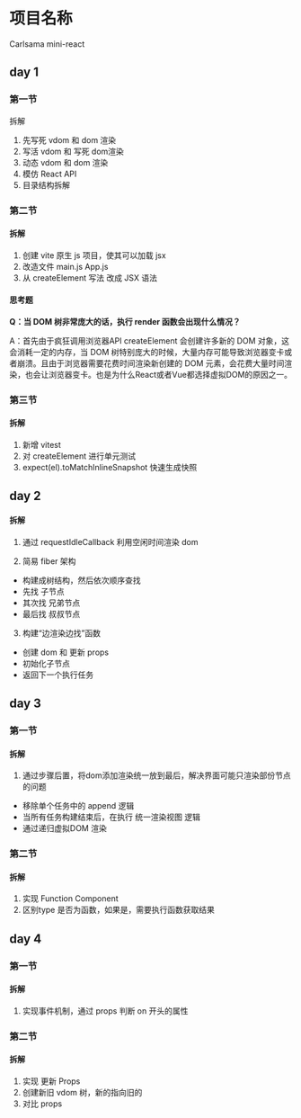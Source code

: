 # 项目名称

Carlsama mini-react

## day 1

### 第一节

拆解
1. 先写死 vdom 和 dom 渲染
2. 写活 vdom 和 写死 dom渲染
3. 动态 vdom 和 dom 渲染
4. 模仿 React API
5. 目录结构拆解



### 第二节
#### 拆解
1. 创建 vite 原生 js 项目，使其可以加载 jsx
2. 改造文件 main.js App.js
3. 从 createElement 写法 改成 JSX 语法

#### 思考题

**Q：当 DOM 树非常庞大的话，执行 render 函数会出现什么情况？**  

A：首先由于疯狂调用浏览器API createElement 会创建许多新的 DOM 对象，这会消耗一定的内存，当 DOM 树特别庞大的时候，大量内存可能导致浏览器变卡或者崩溃。且由于浏览器需要花费时间渲染新创建的 DOM 元素，会花费大量时间渲染，也会让浏览器变卡。也是为什么React或者Vue都选择虚拟DOM的原因之一。


### 第三节
#### 拆解
1. 新增 vitest
2. 对 createElement 进行单元测试
3. expect(el).toMatchInlineSnapshot 快速生成快照


## day 2

#### 拆解

1. 通过 requestIdleCallback 利用空闲时间渲染 dom

2. 简易 fiber 架构
  - 构建成树结构，然后依次顺序查找
  - 先找 子节点
  - 其次找 兄弟节点
  - 最后找 叔叔节点

3. 构建“边渲染边找”函数
  - 创建 dom 和 更新 props
  - 初始化子节点
  - 返回下一个执行任务


## day 3

### 第一节

#### 拆解

1. 通过步骤后置，将dom添加渲染统一放到最后，解决界面可能只渲染部份节点的问题
  - 移除单个任务中的 append 逻辑
  - 当所有任务构建结束后，在执行 统一渲染视图 逻辑
  - 通过递归虚拟DOM 渲染

### 第二节

#### 拆解
1. 实现 Function Component
2. 区别type 是否为函数，如果是，需要执行函数获取结果


## day 4

### 第一节

#### 拆解

1. 实现事件机制，通过 props 判断 on 开头的属性

### 第二节

#### 拆解

1. 实现 更新 Props
2. 创建新旧 vdom 树，新的指向旧的
3. 对比 props
